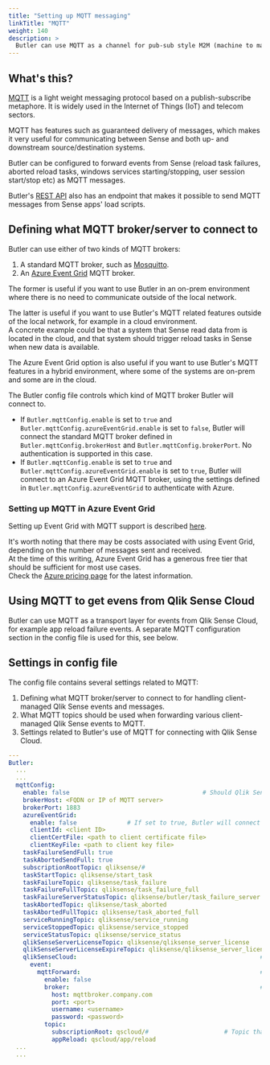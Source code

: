 ```yaml
---
title: "Setting up MQTT messaging"
linkTitle: "MQTT"
weight: 140
description: >
  Butler can use MQTT as a channel for pub-sub style M2M (machine to machine) messages. This page describes how to configure MQTT in Butler.
---
```


## What's this?

[MQTT](https://mqtt.org/) is a light weight messaging protocol based on a publish-subscribe metaphore. It is widely used in the Internet of Things (IoT) and telecom sectors.

MQTT has features such as guaranteed delivery of messages, which makes it very useful for communicating between Sense and both up- and downstream source/destination systems.

Butler can be configured to forward events from Sense (reload task failures, aborted reload tasks, windows services starting/stopping, user session start/stop etc) as MQTT messages.

Butler's [REST API](/docs/reference/rest-api-1/?operationsSorter=alpha) also has an endpoint that makes it possible to send MQTT messages from Sense apps' load scripts.

## Defining what MQTT broker/server to connect to

Butler can use either of two kinds of MQTT brokers:

1. A standard MQTT broker, such as [Mosquitto](https://mosquitto.org/).
2. An [Azure Event Grid](https://docs.microsoft.com/en-us/azure/event-grid/overview) MQTT broker.

The former is useful if you want to use Butler in an on-prem environment where there is no need to communicate outside of the local network.

The latter is useful if you want to use Butler's MQTT related features outside of the local network, for example in a cloud environment.  
A concrete example could be that a system that Sense read data from is located in the cloud, and that system should trigger reload tasks in Sense when new data is available.

The Azure Event Grid option is also useful if you want to use Butler's MQTT features in a hybrid environment, where some of the systems are on-prem and some are in the cloud.

The Butler config file controls which kind of MQTT broker Butler will connect to.

- If `Butler.mqttConfig.enable` is set to `true` and `Butler.mqttConfig.azureEventGrid.enable` is set to `false`, Butler will connect the standard MQTT broker defined in `Butler.mqttConfig.brokerHost` and `Butler.mqttConfig.brokerPort`. No authentication is supported in this case.
- If `Butler.mqttConfig.enable` is set to `true` and `Butler.mqttConfig.azureEventGrid.enable` is set to `true`, Butler will connect to an Azure Event Grid MQTT broker, using the settings defined in `Butler.mqttConfig.azureEventGrid` to authenticate with Azure.

### Setting up MQTT in Azure Event Grid

Setting up Event Grid with MQTT support is described [here](https://learn.microsoft.com/en-us/azure/event-grid/mqtt-publish-and-subscribe-portal).

It's worth noting that there may be costs associated with using Event Grid, depending on the number of messages sent and received.  
At the time of this writing, Azure Event Grid has a generous free tier that should be sufficient for most use cases.  
Check the [Azure pricing page](https://azure.microsoft.com/en-us/pricing/details/event-grid/) for the latest information.

## Using MQTT to get evens from Qlik Sense Cloud

Butler can use MQTT as a transport layer for events from Qlik Sense Cloud, for example app reload failure events.
A separate MQTT configuration section in the config file is used for this, see below.

## Settings in config file

The config file contains several settings related to MQTT:

1. Defining what MQTT broker/server to connect to for handling client-managed Qlik Sense events and messages.
2. What MQTT topics should be used when forwarding various client-managed Qlik Sense events to MQTT.
3. Settings related to Butler's use of MQTT for connecting with Qlik Sense Cloud.

```yaml
---
Butler:
  ...
  ...
  mqttConfig:
    enable: false                                     # Should Qlik Sense events be forwarded as MQTT messages?
    brokerHost: <FQDN or IP of MQTT server>
    brokerPort: 1883
    azureEventGrid:
      enable: false              # If set to true, Butler will connect to an Azure Event Grid MQTT Broker, using brokerHost and brokerPort above
      clientId: <client ID>
      clientCertFile: <path to client certificate file>
      clientKeyFile: <path to client key file>
    taskFailureSendFull: true
    taskAbortedSendFull: true
    subscriptionRootTopic: qliksense/#                                  # Topic that Butler will subscribe to
    taskStartTopic: qliksense/start_task                                # Topic for incoming messages used to start Sense tasks. Should be subtopic to subscriptionRootTopic
    taskFailureTopic: qliksense/task_failure
    taskFailureFullTopic: qliksense/task_failure_full
    taskFailureServerStatusTopic: qliksense/butler/task_failure_server
    taskAbortedTopic: qliksense/task_aborted
    taskAbortedFullTopic: qliksense/task_aborted_full
    serviceRunningTopic: qliksense/service_running
    serviceStoppedTopic: qliksense/service_stopped
    serviceStatusTopic: qliksense/service_status
    qlikSenseServerLicenseTopic: qliksense/qliksense_server_license          # Topic to which Sense server license info is published
    qlikSenseServerLicenseExpireTopic: qliksense/qliksense_server_license_expire # Topic to which Sense server license expiration alerts are published
    qlikSenseCloud:                                                   # MQTT settings for Qlik Sense Cloud integration
      event:
        mqttForward:                                                  # QS Cloud events forwarded to MQTT topics, which Butler will subscribe to
          enable: false
          broker:                                                     # Settings for MQTT broker to which QS Cloud events are forwarded
            host: mqttbroker.company.com
            port: <port>
            username: <username>
            password: <password>
          topic:
            subscriptionRoot: qscloud/#                     # Topic that Butler will subscribe to
            appReload: qscloud/app/reload
  ...
  ...
```
